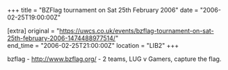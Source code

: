 +++
title = "BZFlag tournament on Sat 25th February 2006"
date = "2006-02-25T19:00:00Z"

[extra]
original = "https://uwcs.co.uk/events/bzflag-tournament-on-sat-25th-february-2006-1474488977514/"    
end_time = "2006-02-25T21:00:00Z"
location = "LIB2"
+++

bzflag - http://www.bzflag.org/ - 2 teams, LUG v Gamers, capture the flag.

